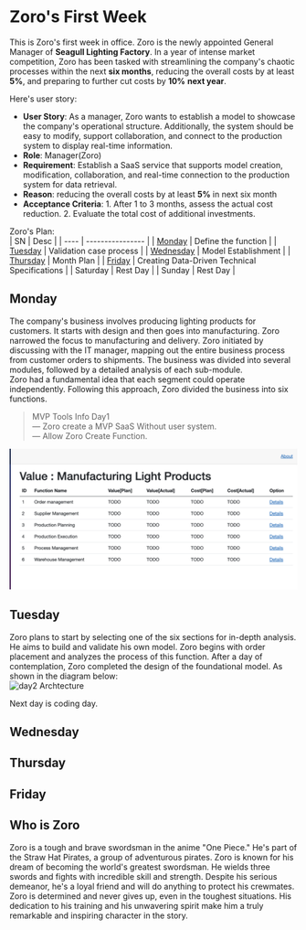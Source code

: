 # Zoro's First Week
This is Zoro's first week in office. Zoro is the newly appointed General Manager of **Seagull Lighting Factory**. In a year of intense market competition, Zoro has been tasked with streamlining the company's chaotic processes within the next **six months**, reducing the overall costs by at least **5%**, and preparing to further cut costs by **10%** **next year**.

Here's user story:
* **User Story**: As a manager, Zoro wants to establish a model to showcase the company's operational structure. Additionally, the system should be easy to modify, support collaboration, and connect to the production system to display real-time information.
* **Role**: Manager(Zoro)
* **Requirement**: Establish a SaaS service that supports model creation, modification, collaboration, and real-time connection to the production system for data retrieval.
* **Reason**: reducing the overall costs by at least **5%** in next six month
* **Acceptance Criteria**: 1. After 1 to 3 months, assess the actual cost reduction. 2. Evaluate the total cost of additional investments.


Zoro's Plan:  
|  SN   | Desc  |
|  ----  | ----------------  |
| [Monday](#monday)  | Define the function |
| [Tuesday](#tuesday)  | Validation case process |
| [Wednesday](#wednesday)  | Model Establishment |
| [Thursday](#thursday)  | Month Plan |
| [Friday](#friday)  | Creating Data-Driven Technical Specifications |
| Saturday  | Rest Day |
| Sunday  | Rest Day |

## Monday
The company's business involves producing lighting products for customers. It starts with design and then goes into manufacturing. Zoro narrowed the focus to manufacturing and delivery. Zoro initiated by discussing with the IT manager, mapping out the entire business process from customer orders to shipments. The business was divided into several modules, followed by a detailed analysis of each sub-module.  
Zoro had a fundamental idea that each segment could operate independently. Following this approach, Zoro divided the business into six functions.  

> MVP Tools Info Day1  
> &mdash; Zoro create a MVP SaaS Without user system.  
> &mdash; Allow Zoro Create Function.
<img src="/resource/day1_001.png" alt="day1 view">

## Tuesday
Zoro plans to start by selecting one of the six sections for in-depth analysis. He aims to build and validate his own model. Zoro begins with order placement and analyzes the process of this function.
After a day of contemplation, Zoro completed the design of the foundational model. As shown in the diagram below:  
<img src="/resource/day2_001.png" alt="day2 Archtecture">

Next day is coding day.
## Wednesday

## Thursday

## Friday


## Who is Zoro
Zoro is a tough and brave swordsman in the anime "One Piece." He's part of the Straw Hat Pirates, a group of adventurous pirates. Zoro is known for his dream of becoming the world's greatest swordsman. He wields three swords and fights with incredible skill and strength. Despite his serious demeanor, he's a loyal friend and will do anything to protect his crewmates. Zoro is determined and never gives up, even in the toughest situations. His dedication to his training and his unwavering spirit make him a truly remarkable and inspiring character in the story.
